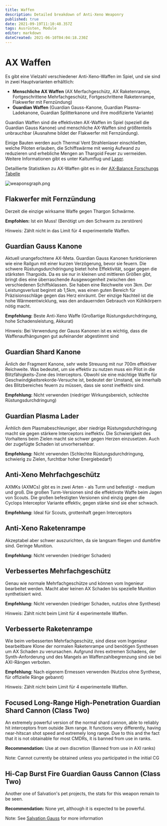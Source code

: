 ```yaml
---
title: Waffen
description: Detailed breakdown of Anti-Xeno Weaponry
published: true
date: 2021-09-19T11:10:48.357Z
tags: Ausrüsten, Module
editor: markdown
dateCreated: 2021-06-10T04:04:18.230Z
---
```


# AX Waffen
Es gibt eine Vielzahl verschiedener Anti-Xeno-Waffen im Spiel, und sie sind in zwei Hauptvarianten erhältlich:

- **Menschliche AX Waffen** (AX Merfachgeschütz, AX Raketenrampe, Fortgeschrittene Mehrfachgeschütz, Fortgeschrittene Raketenrampe, Flakwerfer mit Fernzündung)
- **Guardian Waffen** (Guardian Gauss-Kanone, Guardian Plasma-Ladekanone, Guardian Splitterkanone und ihre modifizierte Variante)

Guardian Waffen sind die effektivsten AX-Waffen im Spiel (speziell die Guardian Gauss Kanone) und menschliche AX-Waffen sind größtenteils unbrauchbar (Ausnahme bildet der Flakwerfer mit Fernzündung).

Einige Bauten werden auch Thermal Vent Strahlenlaser einschließen, welche Piloten erlauben, die Schiffswärme mit wenig Aufwand zu reduzieren und erhebliche Mengen an Thargoid Feuer zu vermeiden. Weitere Informationen gibt es unter Kaltumflug und [Laser](/en/lasers).

Detaillierte Statistiken zu AX-Waffen gibt es in der [AX-Balance Forschungs Tabelle](https://docs.google.com/spreadsheets/d/1kNZwBn16nYcrqpaua08VQb_ea3PF9SYcO-1IWivPZsA/edit#gid=1860633931)

![weaponsgraph.png](/img/weaponsgraph.png)

## Flakwerfer mit Fernzündung

Derzeit die einzige wirksame Waffe gegen Thargon Schwärme.

**Empfohlen:** Ist ein Muss! (Benötigt um den Schwarm zu zerstören)

Hinweis: Zählt nicht in das Limit für 4 experimentelle Waffen.

## Guardian Gauss Kanone

Aktuell unangefochtene AX-Meta. Guardian Gauss Kanonen funktionieren wie eine Railgun mit einer kurzen Verzögerung, bevor sie feuern. Die schwere Rüstungsdurchdringung bietet hohe Effektivität, sogar gegen die stärksten Thargoids. Da es sie nur in kleinen und mittleren Größen gibt, bringt dies eine überraschende Ausgewogenheit zwischen den verschiedenen Schiffsklassen. Sie haben eine Reichweite von 3km. Der Leistungsverlust beginnt ab 1,5km, was einen guten Bereich für Präzisionsschläge gegen das Herz einräumt. Der einzige Nachteil ist die hohe Wärmeentwicklung, was den andauernden Gebrauch von Kühlkörpern nötig macht.

**Empfehlung:** Beste Anti-Xeno Waffe (Großartige Rüstungsdurchdringung, hohe Schadensleistung, Akkurat)

Hinweis: Bei Verwendung der Gauss Kanonen ist es wichtig, dass die Waffenaufhängungen gut aufeinander abgestimmt sind

## Guardian Shard Kanone

Änlich der Fragment Kanone, sehr weite Streuung mit nur 700m effektiver Reichweite. Was bedeutet, um sie effektiv zu nutzen muss ein Pilot in die Blitzfähigkeits-Zone des Interceptors. Obwohl sie eine mächtige Waffe für Geschwindgkeitsrekorde-Versuche ist, bedeutet der Umstand, sie innerhalb des Blitzbereiches feuern zu müssen, dass sie sonst ineffektiv sind.

**Empfehlung:** Nicht verwenden (niedriger Wirkungsbereich, schlechte Rüstungsdurchdringung)

## Guardian Plasma Lader

Änhlich dem Plasmabeschleuniger, aber niedrige Rüstungsdurchdringung macht sie gegen stärkere Interceptors ineffektiv. Die Schwierigkeit des Vorhaltens beim Zielen macht sie schwer gegen Herzen einzusetzen. Auch der zugefügte Schaden ist unvorhersehbar.

**Empfehlung:** Nicht verwenden (Schlechte Rüstungsdurchdringung, schwierig zu Zielen, furchtbar hoher Energiebedarf)

## Anti-Xeno Mehrfachgeschütz

AXMKs (AXMCs) gibt es in zwei Arten - als Turm und befestigt - medium und groß. Die großen Turm-Versionen sind die effektivste Waffe beim Jagen von Scouts. Die großen befestigten Versionen sind einzig gegen die Cyclops Interceptor Variante effektiv, gegen stärke sind sie eher schwach.

**Empfehlung:** Ideal für Scouts, grottenhaft gegen Interceptors

## Anti-Xeno Raketenrampe

Akzeptabel aber schwer auszurichten, da sie langsam fliegen und dumbfire sind. Geringe Munition.

**Empfehlung:** Nicht verwenden (niedriger Schaden)

## Verbessertes Mehrfachgeschütz

Genau wie normale Mehrfachgeschütze und können vom Ingenieur bearbeitet werden. Macht aber keinen AX Schaden bis spezielle Munition synthetisiert wird.

**Empfehlung:** Nicht verwenden (niedriger Schaden, nutzlos ohne Synthese)

Hinweis: Zählt nicht beim Limit für 4 experimentelle Waffen.

## Verbesserte Raketenrampe

Wie beim verbesserten Mehrfachgeschütz, sind diese vom Ingenieur bearbeitbare Klone der normalen Raketenrampe und benötigen Synthesen um AX Schaden zu verursachen. Aufgrund ihres extremen Schadens, der Synth-Anforderung und des Mangels an Waffenzahlbegrenzung sind sie bei AXI-Rängen verboten.

**Empfehlung:** Nach eigenem Ermessen verwenden (Nutzlos ohne Synthese, für offizielle Ränge gebannt)

Hinweis: Zählt nicht beim Limit für 4 experimentelle Waffen.

## Focused Long-Range High-Penetration Guardian Shard Cannon (Class Two)

An extremely powerful version of the normal shard cannon, able to reliably hit interceptors from outside 3km range. It functions very differently, having near-hitscan shot speed and extremely long range. Due to this and the fact that it is not obtainable for most CMDRs, it is banned from use in ranks.

**Recommendation:** Use at own discretion (Banned from use in AXI ranks)

Note: Cannot currently be obtained unless you participated in the initial CG

## Hi-Cap Burst Fire Guardian Gauss Cannon (Class Two)

Another one of Salvation's pet projects, the stats for this weapon remain to be seen.

**Recommendation:** None yet, although it is expected to be powerful.

Note: See [Salvation Gauss](https://wiki.antixenoinitiative.com/es/salvation-gauss) for more information
